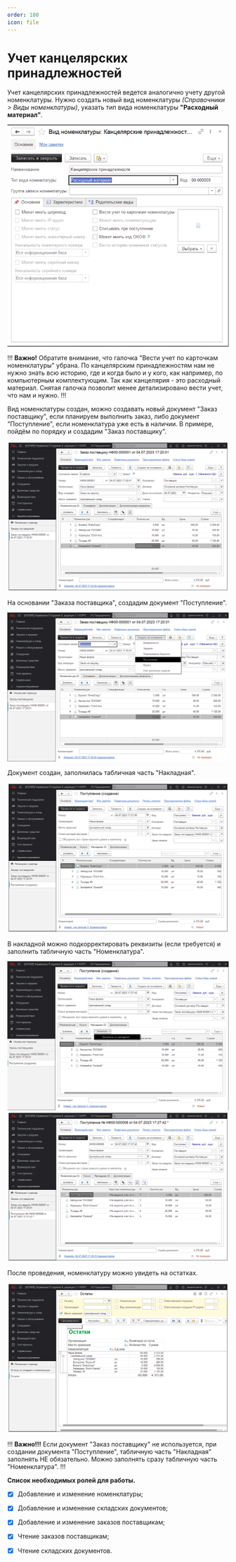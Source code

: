 ```yaml
---
order: 180
icon: file
---
```


# Учет канцелярских принадлежностей

Учет канцелярских принадлежностей ведется аналогично учету другой номенклатуры. Нужно создать новый вид номенклатуры *(Справочники > Виды номенклатуры)*, указать тип вида номенклатуры **"Расходный материал"**.

![01_УчетКанцелярскихПринадлежностей](static/01_УчетКанцелярскихПринадлежностей.png)

!!!
**Важно!** Обратите внимание, что галочка "Вести учет по карточкам номенклатуры" убрана. По канцелярским принадлежностям нам не нужно знать всю историю, где и когда было и у кого, как например, по компьютерным комплектующим. Так как канцелярия - это расходный материал. Снятая галочка позволит менее детализировано вести учет, что нам и нужно.
!!!

Вид номенклатуры создан, можно создавать новый документ "Заказ поставщику", если планируем выполнить заказ, либо документ "Поступление", если номенклатура уже есть в наличии. В примере, пойдём по порядку и создадим "Заказ поставщику".

![02_УчетКанцелярскихПринадлежностей](static/02_УчетКанцелярскихПринадлежностей.png)

На основании "Заказа поставщика", создадим документ "Поступление".

![03_УчетКанцелярскихПринадлежностей](static/03_УчетКанцелярскихПринадлежностей.png)

Документ создан, заполнилась табличная часть "Накладная".

![04_УчетКанцелярскихПринадлежностей](static/04_УчетКанцелярскихПринадлежностей.png)

В накладной можно подкорректировать реквизиты (если требуется) и заполнить табличную часть "Номенклатура".

![05_УчетКанцелярскихПринадлежностей](static/05_УчетКанцелярскихПринадлежностей.png)
![06_УчетКанцелярскихПринадлежностей](static/06_УчетКанцелярскихПринадлежностей.png)

После проведения, номенклатуру можно увидеть на остатках.

![07_УчетКанцелярскихПринадлежностей](static/07_УчетКанцелярскихПринадлежностей.png)

!!!
**Важно!!!** Если документ "Заказ поставщику" не используется, при создании документа "Поступление", табличную часть "Накладная" заполнять НЕ обязательно. Можно заполнять сразу табличную часть "Номенклатура".
!!!

**Список необходимых ролей для работы.**
* [x] Добавление и изменение номенклатуры;
* [x] Добавление и изменение складских документов;
* [x] Добавление и изменение заказов поставщикам;
* [x] Чтение заказов поставщикам;
* [x] Чтение складских документов.


